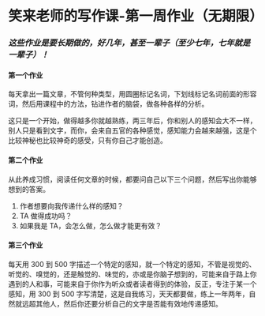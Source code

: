 # 笑来老师的写作课-第一周作业（无期限）

### *这些作业是要长期做的，好几年，甚至一辈子（至少七年，七年就是一辈子）！*

#### 第一个作业

每天拿出一篇文章，不管何种类型，用圆圈标记名词，下划线标记名词前面的形容词，然后用课程中的方法，钻进作者的脑袋，做各种各样的分析。

这只是一个开始，做得越多你就越熟练，两三年后，你和别人的感知会大不一样，别人只是看到文字，而你，会来自五官的各种感觉，感知能力会越来越强，这是个比较神秘也比较神奇的感受，只有你自己才能创造。

#### 第二个作业

从此养成习惯，阅读任何文章的时候，都要问自己以下三个问题，然后写出你能够想到的答案。

1. 作者想要向我传递什么样的感知？
2. TA 做得成功吗？
3. 如果我是 TA，会怎么做，怎么做才能更有效？

#### 第三个作业

每天用 300 到 500 字描述一个特定的感知，就一个特定的感知，不管是视觉的、听觉的、嗅觉的，还是触觉的、味觉的，亦或是你脑子想到的，可能来自于路上你遇到的人和事，可能来自于你作为听众或者读者得到的体验，反正，专注于某一个感知，用 300 到 500 字写清楚，这是自我练习，天天都要做，练上一年两年，自然就远超其他人，然后你还要分析自己的文字是否能有效地传递感知。

